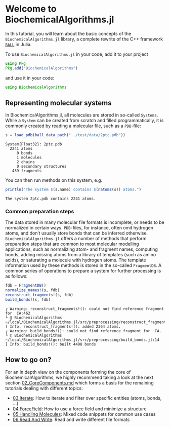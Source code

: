 # Welcome to BiochemicalAlgorithms.jl


In this tutorial, you will learn about the basic concepts of the `BiochemicalAlgorithms.jl` library, a complete rewrite of the C++ framework [`BALL`](https://github.com/ball-project/ball) in Julia.

To use `BiochemicalAlgorithms.jl` in your code, add it to your project

``` julia
using Pkg
Pkg.add("BiochemicalAlgorithms")
```

and use it in your code:

``` julia
using BiochemicalAlgorithms
```

## Representing molecular systems

In BiochemicalAlgorithms.jl, all molecules are stored in so-called `Systems`. While a `System` can be created from scratch and filled programmatically, it is commonly created by reading a molecular file, such as a `PDB`-file:

``` julia
s = load_pdb(ball_data_path("../test/data/2ptc.pdb"))
```

    System{Float32}: 2ptc.pdb
      2241 atoms
         0 bonds
         1 molecules
         2 chains
         0 secondary structures
       439 fragments

You can then run methods on this system, e.g.

``` julia
println("The system $(s.name) contains $(natoms(s)) atoms.")
```

    The system 2ptc.pdb contains 2241 atoms.

### Common preparation steps

The data stored in many molecular file formats is incomplete, or needs to be normalized in certain ways. `PDB`-files, for instance, often omit hydrogen atoms, and don’t usually store bonds that can be inferred otherwise. `BiochemicalAlgorithms.jl` offers a number of methods that perform preparation steps that are common to most molecular modelling applications, such as normalizing atom- and fragment names, computing bonds, adding missing atoms from a library of templates (such as amino acids), or saturating a molecule with hydrogen atoms. The template information used by these methods is stored in the so-called `FragmentDB`. A common series of operations to prepare a system for further processing is as follows:

``` julia
fdb = FragmentDB()
normalize_names!(s, fdb)
reconstruct_fragments!(s, fdb)
build_bonds!(s, fdb)
```

    ┌ Warning: reconstruct_fragments!(): could not find reference fragment for  CA:462
    └ @ BiochemicalAlgorithms ~/local/BiochemicalAlgorithms.jl/src/preprocessing/reconstruct_fragments.jl:177
    [ Info: reconstruct_fragments!(): added 2364 atoms.
    ┌ Warning: build_bonds!(): could not find reference fragment for  CA.
    └ @ BiochemicalAlgorithms ~/local/BiochemicalAlgorithms.jl/src/preprocessing/build_bonds.jl:14
    [ Info: build_bonds!(): built 4498 bonds

## How to go on?

For an in depth view on the components forming the core of BiochemicalAlgorithms, we highly recommend taking a look at the next section [02_CoreComponents.md](02_CoreComponents.md) which forms a basis for the remaining tutorials dealing with different topics:
- [03 Iterate](03_Iterate.md): How to iterate and filter over specific entities (atoms, bonds, …)
- [04 ForceField](04_ForceFields.md): How to use a force field and minimize a structure
- [05 Handling Molecules](05_HandleMolecules.md): Mixed code snippets for common use cases
- [06 Read And Write](06_ReadAndWrite.md): Read and write different file formats
